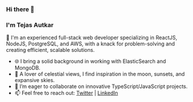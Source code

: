 ### Hi there 👋

### I'm Tejas Autkar

🔭 I'm an experienced full-stack web developer specializing in ReactJS, NodeJS, PostgreSQL, and AWS, with a knack for problem-solving and creating efficient, scalable solutions.

- 🌐 I bring a solid background in working with ElasticSearch and MongoDB.
- 🌌 A lover of celestial views, I find inspiration in the moon, sunsets, and expansive skies.
- 👯 I’m eager to collaborate on innovative TypeScript/JavaScript projects.
- 📫 Feel free to reach out: [Twitter](https://x.com/tejastweets_) | [LinkedIn](https://in.linkedin.com/in/tejasautkar)
